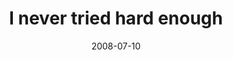 ---
layout: base.njk
title : 'I never tried hard enough' 
view_title : 'I never tried hard enough' 
year : '2008' 
date : '2008-07-10' 
img_file : '/drawing/inevertriedhardenough.jpg' 
html_file : 'inevertriedhardenough' 
next_html : 'whenigethome.html' 
year_order : '308' 
permalink : "title/{{html_file}}.html"
---